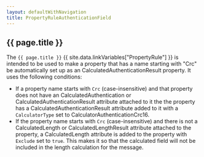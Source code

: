 ```yaml
---
layout: defaultWithNavigation
title: PropertyRuleAuthenticationField
---
```

## {{ page.title }}

The `{{ page.title }}` {{ site.data.linkVariables["PropertyRule"] }} is intended to be used to make a property that has a name starting with "Crc" 
be automatically set up as an <makeLink>CalculatedAuthenticationResult</makeLink> property.  It uses the following conditions:

* If a property name starts with `Crc` (case-insensitive) and that property does not have an <makeLink>CalculatedAuthentication</makeLink>
or <makeLink>CalculatedAuthenticationResult</makeLink> attribute attached to it the the property has a <makeLink>CalculatedAuthenticationResult</makeLink>
attribute added to it with a `CalculatorType` set to <makeLink>CalculatorAuthenticationCrc16</makeLink>.
* If the property name starts with `Crc` (case-insensitive) and there is not a <makeLink>CalculatedLength</makeLink> or <makeLink>CalculatedLengthResult</makeLink>
attribute attached to the property, a <makeLink>CalculatedLength</makeLink> attribute is added to the property with `Exclude` set to `true`.  This makes it so that
the calculated field will not be included in the length calculation for the message.
